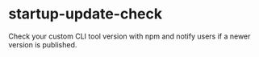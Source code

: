 # startup-update-check
 Check your custom CLI tool version with npm and notify users if a newer version is published.

